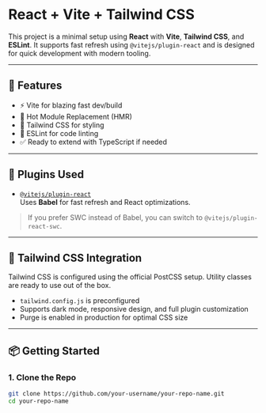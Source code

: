 # React + Vite + Tailwind CSS

This project is a minimal setup using **React** with **Vite**, **Tailwind CSS**, and **ESLint**. It supports fast refresh using `@vitejs/plugin-react` and is designed for quick development with modern tooling.

---

## 🚀 Features

- ⚡ Vite for blazing fast dev/build
- 🔁 Hot Module Replacement (HMR)
- 🎨 Tailwind CSS for styling
- 🧹 ESLint for code linting
- ✅ Ready to extend with TypeScript if needed

---

## 🧰 Plugins Used

- [`@vitejs/plugin-react`](https://github.com/vitejs/vite/tree/main/packages/plugin-react)  
  Uses **Babel** for fast refresh and React optimizations.

> If you prefer SWC instead of Babel, you can switch to `@vitejs/plugin-react-swc`.

---

## 🎨 Tailwind CSS Integration

Tailwind CSS is configured using the official PostCSS setup. Utility classes are ready to use out of the box.

- `tailwind.config.js` is preconfigured
- Supports dark mode, responsive design, and full plugin customization
- Purge is enabled in production for optimal CSS size

---

## 📦 Getting Started

### 1. Clone the Repo

```bash
git clone https://github.com/your-username/your-repo-name.git
cd your-repo-name
